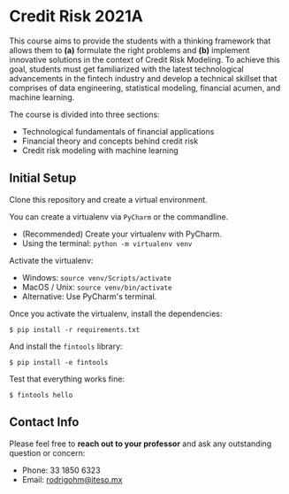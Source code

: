 # Credit Risk 2021A

This course aims to provide the students with a thinking framework that allows them to **(a)** formulate the right problems and **(b)** implement innovative solutions in the context of Credit Risk Modeling. To achieve this goal, students must get familiarized with the latest technological advancements in the fintech industry and develop a technical skillset that comprises of data engineering, statistical modeling, financial acumen, and machine learning. 

The course is divided into three sections:

* Technological fundamentals of financial applications
* Financial theory and concepts behind credit risk
* Credit risk modeling with machine learning

## Initial Setup

Clone this repository and create a virtual environment.

You can create a virtualenv via `PyCharm` or the commandline.
* (Recommended) Create your virtualenv with PyCharm.
* Using the terminal: `python -m virtualenv venv`

Activate the virtualenv:
* Windows: `source venv/Scripts/activate`
* MacOS / Unix: `source venv/bin/activate`
* Alternative: Use PyCharm's terminal.

Once you activate the virtualenv, install the dependencies:

```commandline
$ pip install -r requirements.txt
```

And install the `fintools` library:

```commandline
$ pip install -e fintools
```

Test that everything works fine:

```commandline
$ fintools hello
```

## Contact Info

Please feel free to **reach out to your professor** and ask any outstanding question or concern:

* Phone: 33 1850 6323
* Email: rodrigohm@iteso.mx
